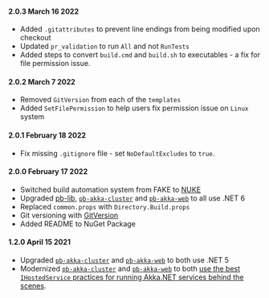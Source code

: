 #### 2.0.3 March 16 2022 ####

- Added `.gitattributes` to prevent line endings from being modified upon checkout
- Updated `pr_validation` to run `All` and not `RunTests`
- Added steps to convert `build.cmd` and `build.sh` to executables - a fix for file permission issue.

#### 2.0.2 March 7 2022 ####

- Removed `GitVersion` from each of the `templates`
- Added `SetFilePermission` to help users fix permission issue on `Linux` system


#### 2.0.1 February 18 2022 ####

- Fix missing `.gitignore` file - set `NoDefaultExcludes` to `true`.


#### 2.0.0 February 17 2022 ####

- Switched build automation system from FAKE to [NUKE](https://nuke.build/)
- Upgraded [pb-lib](https://github.com/petabridge/Petabridge.Library/), [`pb-akka-cluster`](https://github.com/petabridge/Petabridge.App) and [`pb-akka-web`](https://github.com/petabridge/Petabridge.App.Web) to all use .NET 6
- Replaced `common.props` with `Directory.Build.props`
- Git versioning with [GitVersion](https://gitversion.net/)
- Added README to NuGet Package

#### 1.2.0 April 15 2021 ####

- Upgraded [`pb-akka-cluster`](https://github.com/petabridge/Petabridge.App) and [`pb-akka-web`](https://github.com/petabridge/Petabridge.App.Web) to both use .NET 5
- Modernized [`pb-akka-cluster`](https://github.com/petabridge/Petabridge.App) and [`pb-akka-web`](https://github.com/petabridge/Petabridge.App.Web) to both [use the best `IHostedService` practices for running Akka.NET services behind the scenes](https://petabridge.com/blog/akkadotnet-ihostedservice/).
